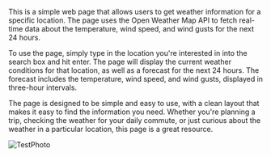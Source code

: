 This is a simple web page that allows users to get weather information for a specific location. The page uses the Open Weather Map API to fetch real-time data about the temperature, wind speed, and wind gusts for the next 24 hours.

To use the page, simply type in the location you're interested in into the search box and hit enter. The page will display the current weather conditions for that location, as well as a forecast for the next 24 hours. The forecast includes the temperature, wind speed, and wind gusts, displayed in three-hour intervals.

The page is designed to be simple and easy to use, with a clean layout that makes it easy to find the information you need. Whether you're planning a trip, checking the weather for your daily commute, or just curious about the weather in a particular location, this page is a great resource.


![TestPhoto](https://user-images.githubusercontent.com/88009192/230745428-e3c2831e-2ffc-48f5-bc62-078aa7f0bd6b.png)
